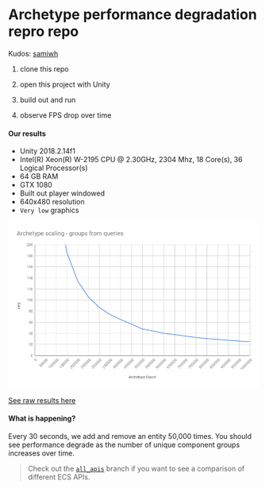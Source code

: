 # Archetype performance degradation repro repo

Kudos: [samiwh](https://github.com/samiwh)

1. clone this repo

2. open this project with Unity

3. build out and run

4. observe FPS drop over time

#### Our results

* Unity 2018.2.14f1
* Intel(R) Xeon(R) W-2195 CPU @ 2.30GHz, 2304 Mhz, 18 Core(s), 36 Logical Processor(s)
* 64 GB RAM
* GTX 1080
* Built out player windowed
* 640x480 resolution
* `Very low` graphics

![](results.png)

[See raw results here](results.txt)

#### What is happening?

Every 30 seconds, we add and remove an entity 50,000 times. You should see performance degrade as the number of unique component groups increases over time.

> Check out the [`all_apis`](https://github.com/paulbalaji/ArchetypePerformanceDegradation/tree/all_apis) branch if you want to see a comparison of different ECS APIs.
